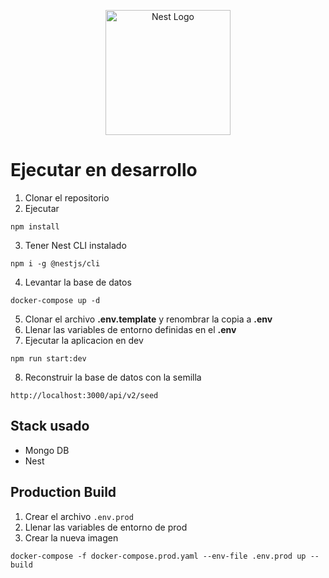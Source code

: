 <p align="center">
  <a href="http://nestjs.com/" target="blank"><img src="https://nestjs.com/img/logo-small.svg" width="200" alt="Nest Logo" /></a>
</p>

# Ejecutar en desarrollo
1. Clonar el repositorio
2. Ejecutar
```
npm install
```
3. Tener Nest CLI instalado 
```
npm i -g @nestjs/cli
```
4. Levantar la base de datos
```
docker-compose up -d
```
5. Clonar el archivo __.env.template__ y renombrar la copia a  __.env__
6. Llenar las variables de entorno definidas en el __.env__
7. Ejecutar la aplicacion en dev
```
npm run start:dev
```
8. Reconstruir la base de datos con la semilla
```
http://localhost:3000/api/v2/seed
```


## Stack usado
* Mongo DB
* Nest

## Production Build
1. Crear el archivo ```.env.prod```
2. Llenar las variables de entorno de prod
3. Crear la nueva imagen
```
docker-compose -f docker-compose.prod.yaml --env-file .env.prod up --build
```

